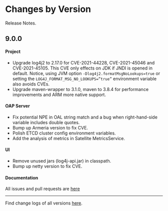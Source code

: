 Changes by Version
==================
Release Notes.

9.0.0
------------------

#### Project

* Upgrade log4j2 to 2.17.0 for CVE-2021-44228, CVE-2021-45046 and CVE-2021-45105. This CVE only effects on JDK if JNDI is opened in
  default. Notice, using JVM option `-Dlog4j2.formatMsgNoLookups=true` or setting
  the `LOG4J_FORMAT_MSG_NO_LOOKUPS=”true”` environment variable also avoids CVEs.
* Upgrade maven-wrapper to 3.1.0, maven to 3.8.4 for performance improvements and ARM more native support.

#### OAP Server

* Fix potential NPE in OAL string match and a bug when right-hand-side variable includes double quotes.
* Bump up Armeria version to fix CVE.
* Polish ETCD cluster config environment variables.
* Add the analysis of metrics in Satellite MetricsService.

#### UI

* Remove unused jars (log4j-api.jar) in classpath.
* Bump up netty version to fix CVE.

#### Documentation

All issues and pull requests are [here](https://github.com/apache/skywalking/milestone/112?closed=1)

------------------
Find change logs of all versions [here](changes).
